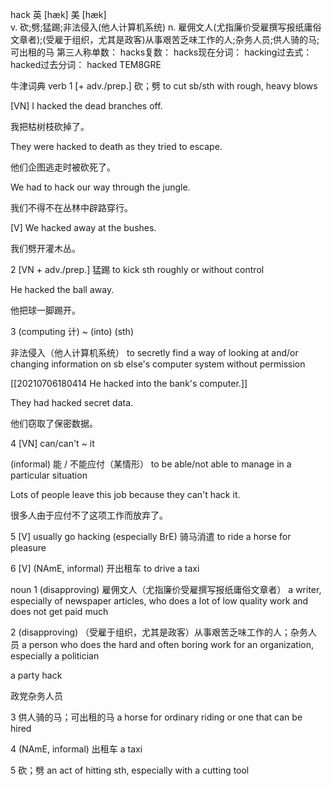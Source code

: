 hack
英 [hæk]   美 [hæk]  
v.
砍;劈;猛踢;非法侵入(他人计算机系统)
n.
雇佣文人(尤指廉价受雇撰写报纸庸俗文章者);(受雇于组织，尤其是政客)从事艰苦乏味工作的人;杂务人员;供人骑的马;可出租的马
第三人称单数： hacks复数： hacks现在分词： hacking过去式： hacked过去分词： hacked
TEM8GRE


牛津词典
verb
1
[+ adv./prep.] 砍；劈
to cut sb/sth with rough, heavy blows

[VN] I hacked the dead branches off.

我把枯树枝砍掉了。

They were hacked to death as they tried to escape.

他们企图逃走时被砍死了。

We had to hack our way through the jungle.

我们不得不在丛林中辟路穿行。

[V] We hacked away at the bushes.

我们劈开灌木丛。

2
[VN + adv./prep.] 猛踢
to kick sth roughly or without control

He hacked the ball away.

他把球一脚踢开。

3
(computing 计) ~ (into) (sth)

非法侵入（他人计算机系统）
to secretly find a way of looking at and/or changing information on sb else's computer system without permission

[[20210706180414 He hacked into the bank's computer.]]


They had hacked secret data.

他们窃取了保密数据。

4
[VN] can/can't ~ it

(informal) 能 / 不能应付（某情形）
to be able/not able to manage in a particular situation

Lots of people leave this job because they can't hack it.

很多人由于应付不了这项工作而放弃了。

5
[V] usually go hacking
(especially BrE) 骑马消遣
to ride a horse for pleasure

6
[V] (NAmE, informal) 开出租车
to drive a taxi

noun
1
(disapproving) 雇佣文人（尤指廉价受雇撰写报纸庸俗文章者）
a writer, especially of newspaper articles, who does a lot of low quality work and does not get paid much

2
(disapproving) （受雇于组织，尤其是政客）从事艰苦乏味工作的人；杂务人员
a person who does the hard and often boring work for an organization, especially a politician

a party hack

政党杂务人员

3
供人骑的马；可出租的马
a horse for ordinary riding or one that can be hired

4
(NAmE, informal) 出租车
a taxi

5
砍；劈
an act of hitting sth, especially with a cutting tool